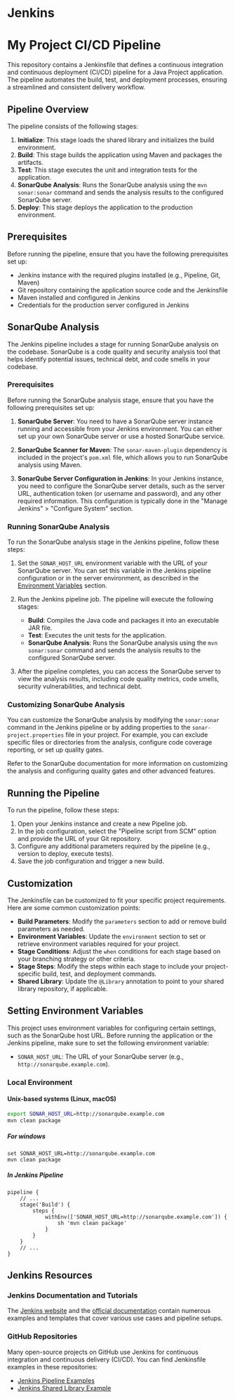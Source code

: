 # Jenkins
# My Project CI/CD Pipeline

This repository contains a Jenkinsfile that defines a continuous integration and continuous deployment (CI/CD) pipeline for a Java Project application. The pipeline automates the build, test, and deployment processes, ensuring a streamlined and consistent delivery workflow.

## Pipeline Overview

The pipeline consists of the following stages:

1. **Initialize**: This stage loads the shared library and initializes the build environment.
2. **Build**: This stage builds the application using Maven and packages the artifacts.
3. **Test**: This stage executes the unit and integration tests for the application.
4. **SonarQube Analysis**: Runs the SonarQube analysis using the `mvn sonar:sonar` command and sends the analysis results to the configured SonarQube server.
5. **Deploy**: This stage deploys the application to the production environment.

## Prerequisites

Before running the pipeline, ensure that you have the following prerequisites set up:

- Jenkins instance with the required plugins installed (e.g., Pipeline, Git, Maven)
- Git repository containing the application source code and the Jenkinsfile
- Maven installed and configured in Jenkins
- Credentials for the production server configured in Jenkins

## SonarQube Analysis

The Jenkins pipeline includes a stage for running SonarQube analysis on the codebase. SonarQube is a code quality and security analysis tool that helps identify potential issues, technical debt, and code smells in your codebase.

### Prerequisites

Before running the SonarQube analysis stage, ensure that you have the following prerequisites set up:

1. **SonarQube Server**: You need to have a SonarQube server instance running and accessible from your Jenkins environment. You can either set up your own SonarQube server or use a hosted SonarQube service.

2. **SonarQube Scanner for Maven**: The `sonar-maven-plugin` dependency is included in the project's `pom.xml` file, which allows you to run SonarQube analysis using Maven.

3. **SonarQube Server Configuration in Jenkins**: In your Jenkins instance, you need to configure the SonarQube server details, such as the server URL, authentication token (or username and password), and any other required information. This configuration is typically done in the "Manage Jenkins" > "Configure System" section.

### Running SonarQube Analysis

To run the SonarQube analysis stage in the Jenkins pipeline, follow these steps:

1. Set the `SONAR_HOST_URL` environment variable with the URL of your SonarQube server. You can set this variable in the Jenkins pipeline configuration or in the server environment, as described in the [Environment Variables](#environment-variables) section.

2. Run the Jenkins pipeline job. The pipeline will execute the following stages:
   - **Build**: Compiles the Java code and packages it into an executable JAR file.
   - **Test**: Executes the unit tests for the application.
   - **SonarQube Analysis**: Runs the SonarQube analysis using the `mvn sonar:sonar` command and sends the analysis results to the configured SonarQube server.

3. After the pipeline completes, you can access the SonarQube server to view the analysis results, including code quality metrics, code smells, security vulnerabilities, and technical debt.

### Customizing SonarQube Analysis

You can customize the SonarQube analysis by modifying the `sonar:sonar` command in the Jenkins pipeline or by adding properties to the `sonar-project.properties` file in your project. For example, you can exclude specific files or directories from the analysis, configure code coverage reporting, or set up quality gates.

Refer to the SonarQube documentation for more information on customizing the analysis and configuring quality gates and other advanced features.

## Running the Pipeline

To run the pipeline, follow these steps:

1. Open your Jenkins instance and create a new Pipeline job.
2. In the job configuration, select the "Pipeline script from SCM" option and provide the URL of your Git repository.
3. Configure any additional parameters required by the pipeline (e.g., version to deploy, execute tests).
4. Save the job configuration and trigger a new build.

## Customization

The Jenkinsfile can be customized to fit your specific project requirements. Here are some common customization points:

- **Build Parameters**: Modify the `parameters` section to add or remove build parameters as needed.
- **Environment Variables**: Update the `environment` section to set or retrieve environment variables required for your project.
- **Stage Conditions**: Adjust the `when` conditions for each stage based on your branching strategy or other criteria.
- **Stage Steps**: Modify the steps within each stage to include your project-specific build, test, and deployment commands.
- **Shared Library**: Update the `@Library` annotation to point to your shared library repository, if applicable.


## Setting Environment Variables

This project uses environment variables for configuring certain settings, such as the SonarQube host URL. Before running the application or the Jenkins pipeline, make sure to set the following environment variable:

- `SONAR_HOST_URL`: The URL of your SonarQube server (e.g., `http://sonarqube.example.com`).

### Local Environment

#### Unix-based systems (Linux, macOS)

```bash
export SONAR_HOST_URL=http://sonarqube.example.com
mvn clean package
```

##### For windows
```
set SONAR_HOST_URL=http://sonarqube.example.com
mvn clean package
```

##### In Jenkins Pipeline
```
pipeline {
    // ...
    stage('Build') {
        steps {
            withEnv(['SONAR_HOST_URL=http://sonarqube.example.com']) {
                sh 'mvn clean package'
            }
        }
    }
    // ...
}
```

## Jenkins Resources
### Jenkins Documentation and Tutorials

The [Jenkins website](https://www.jenkins.io/) and the [official documentation](https://www.jenkins.io/doc/) contain numerous examples and templates that cover various use cases and pipeline setups.

### GitHub Repositories

Many open-source projects on GitHub use Jenkins for continuous integration and continuous delivery (CI/CD). You can find Jenkinsfile examples in these repositories:

- [Jenkins Pipeline Examples](https://github.com/jenkinsci/pipeline-examples)
- [Jenkins Shared Library Example](https://github.com/jenkinsci/global-shared-library-example)
